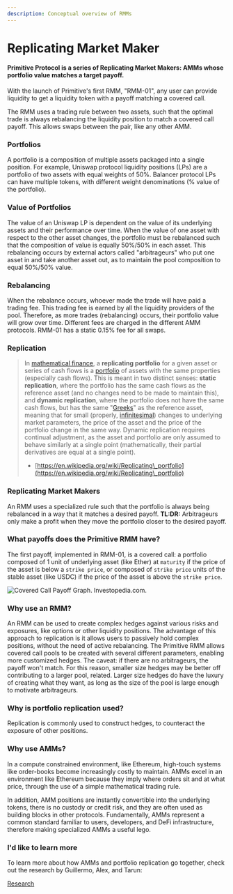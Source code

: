 ```yaml
---
description: Conceptual overview of RMMs
---
```


# Replicating Market Maker

#### Primitive Protocol is a series of Replicating Market Makers: AMMs whose portfolio value matches a target payoff.

With the launch of Primitive's first RMM, "RMM-01", any user can provide liquidity to get a liquidity token with a payoff matching a covered call.&#x20;

The RMM uses a trading rule between two assets, such that the optimal trade is always rebalancing the liquidity position to match a covered call payoff. This allows swaps between the pair, like any other AMM.

### Portfolios

A portfolio is a composition of multiple assets packaged into a single position. For example, Uniswap protocol liquidity positions (LPs) are a portfolio of two assets with equal weights of 50%. Balancer protocol LPs can have multiple tokens, with different weight denominations (% value of the portfolio).

### Value of Portfolios

The value of an Uniswap LP is dependent on the value of its underlying assets and their performance over time. When the value of one asset with respect to the other asset changes, the portfolio must be rebalanced such that the composition of value is equally 50%/50% in each asset. This rebalancing occurs by external actors called "arbitrageurs" who put one asset in and take another asset out, as to maintain the pool composition to equal 50%/50% value.

### Rebalancing

When the rebalance occurs, whoever made the trade will have paid a trading fee. This trading fee is earned by all the liquidity providers of the pool. Therefore, as more trades (rebalancing) occurs, their portfolio value will grow over time. Different fees are charged in the different AMM protocols. RMM-01 has a static 0.15% fee for all swaps.

### Replication

> In [mathematical finance](https://en.wikipedia.org/wiki/Mathematical\_finance), a **replicating portfolio** for a given asset or series of cash flows is a [portfolio](https://en.wikipedia.org/wiki/Portfolio\_\(finance\)) of assets with the same properties (especially cash flows). This is meant in two distinct senses: **static replication**, where the portfolio has the same cash flows as the reference asset (and no changes need to be made to maintain this), and **dynamic replication**, where the portfolio does not have the same cash flows, but has the same "[Greeks](https://en.wikipedia.org/wiki/Greeks\_\(finance\))" as the reference asset, meaning that for small (properly, [infinitesimal](https://en.wikipedia.org/wiki/Infinitesimal)) changes to underlying market parameters, the price of the asset and the price of the portfolio change in the same way. Dynamic replication requires continual adjustment, as the asset and portfolio are only assumed to behave similarly at a single point (mathematically, their partial derivatives are equal at a single point).
>
> * [https://en.wikipedia.org/wiki/Replicating\_portfolio](https://en.wikipedia.org/wiki/Replicating\_portfolio)

### Replicating Market Makers

An RMM uses a specialized rule such that the portfolio is always being rebalanced in a way that it matches a desired payoff. **TL:DR:** Arbitrageurs only make a profit when they move the portfolio closer to the desired payoff.

### What payoffs does the Primitive RMM have?

The first payoff, implemented in RMM-01, is a covered call: a portfolio composed of 1 unit of underlying asset (like Ether) at `maturity` if the price of the asset is below a `strike price`, or composed of `strike price` units of the stable asset (like USDC) if the price of the asset is above the `strike price`.

![Covered Call Payoff Graph. Investopedia.com.](/img/image.png)

### Why use an RMM?

An RMM can be used to create complex hedges against various risks and exposures, like options or other liquidity positions. The advantage of this approach to replication is it allows users to passively hold complex positions, without the need of active rebalancing. The Primitive RMM allows covered call pools to be created with several different parameters, enabling more customized hedges. The caveat: if there are no arbitrageurs, the payoff won't match. For this reason, smaller size hedges may be better off contributing to a larger pool, related. Larger size hedges do have the luxury of creating what they want, as long as the size of the pool is large enough to motivate arbitrageurs.

### Why is portfolio replication used?

Replication is commonly used to construct hedges, to counteract the exposure of other positions.&#x20;

### Why use AMMs?

In a compute constrained environment, like Ethereum, high-touch systems like order-books become increasingly costly to maintain. AMMs excel in an environment like Ethereum because they imply where orders sit and at what price, through the use of a simple mathematical trading rule.

In addition, AMM positions are instantly convertible into the underlying tokens, there is no custody or credit risk, and they are often used as building blocks in other protocols. Fundamentally, AMMs represent a common standard familiar to users, developers, and DeFi infrastructure, therefore making specialized AMMs a useful lego.

### I'd like to learn more

To learn more about how AMMs and portfolio replication go together, check out the research by Guillermo, Alex, and Tarun:

[Research](advanced/)





